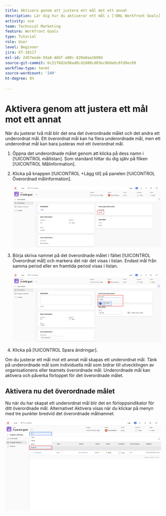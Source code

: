 ```yaml
---
title: Aktivera genom att justera ett mål mot ett annat
description: Lär dig hur du aktiverar ett mål i [!DNL Workfront Goals] genom att justera det mot ett annat mål.
activity: use
team: Technical Marketing
feature: Workfront Goals
type: Tutorial
role: User
level: Beginner
jira: KT-10117
exl-id: 2d57eede-59a8-48df-a00c-820a0aa1609d
source-git-commit: 6c31f8d2e98ad8cd1880cd03ec0b0e6c0fd9ec09
workflow-type: tm+mt
source-wordcount: '249'
ht-degree: 0%

---
```


# Aktivera genom att justera ett mål mot ett annat

När du justerar två mål blir det ena det överordnade målet och det andra ett underordnat mål. Ett överordnat mål kan ha flera underordnade mål, men ett underordnat mål kan bara justeras mot ett överordnat mål.

1. Öppna det underordnade målet genom att klicka på dess namn i [!UICONTROL mållistan]. Som standard hittar du dig själv på fliken [!UICONTROL Målinformation].
1. Klicka på knappen [!UICONTROL +Lägg till] på panelen [!UICONTROL Överordnad målinformation].

   ![En skärmbild av fliken [!UICONTROL Målinformation]](assets/06-workfront-goals-align-goals.png)

1. Börja skriva namnet på det överordnade målet i fältet [!UICONTROL Överordnat mål] och markera det när det visas i listan. Endast mål från samma period eller en framtida period visas i listan.

   ![En skärmbild av panelen [!UICONTROL Målinformation] som visar panelen [!UICONTROL Överordnad målinformation]](assets/07-workfront-goals-align-to.png)

1. Klicka på [!UICONTROL Spara ändringar].

Om du justerar ett mål mot ett annat mål skapas ett underordnat mål. Tänk på underordnade mål som individuella mål som bidrar till utvecklingen av organisationens eller teamets överordnade mål. Underordnade mål kan aktivera och påverka förloppet för det överordnade målet.

## Aktivera nu det överordnade målet

Nu när du har skapat ett underordnat mål blir det en förloppsindikator för ditt överordnade mål. Alternativet Aktivera visas när du klickar på menyn med tre punkter bredvid det överordnade målnamnet.

![En skärmbild som visar hur det överordnade målet aktiveras.](assets/activate-the-parent-goal.png)

